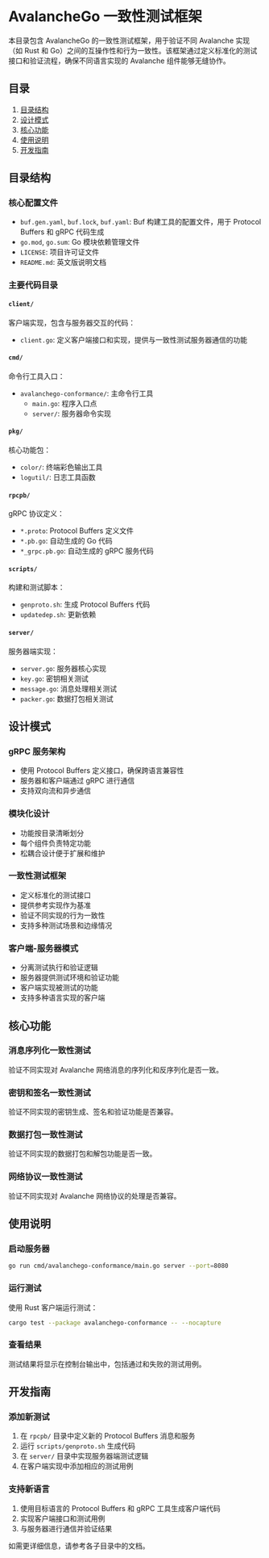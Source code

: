 # AvalancheGo 一致性测试框架

本目录包含 AvalancheGo 的一致性测试框架，用于验证不同 Avalanche 实现（如 Rust 和 Go）之间的互操作性和行为一致性。该框架通过定义标准化的测试接口和验证流程，确保不同语言实现的 Avalanche 组件能够无缝协作。

## 目录

1. [目录结构](#目录结构)
2. [设计模式](#设计模式)
3. [核心功能](#核心功能)
4. [使用说明](#使用说明)
5. [开发指南](#开发指南)

## 目录结构

### 核心配置文件
- `buf.gen.yaml`, `buf.lock`, `buf.yaml`: Buf 构建工具的配置文件，用于 Protocol Buffers 和 gRPC 代码生成
- `go.mod`, `go.sum`: Go 模块依赖管理文件
- `LICENSE`: 项目许可证文件
- `README.md`: 英文版说明文档

### 主要代码目录

#### `client/`
客户端实现，包含与服务器交互的代码：
- `client.go`: 定义客户端接口和实现，提供与一致性测试服务器通信的功能

#### `cmd/`
命令行工具入口：
- `avalanchego-conformance/`: 主命令行工具
  - `main.go`: 程序入口点
  - `server/`: 服务器命令实现

#### `pkg/`
核心功能包：
- `color/`: 终端彩色输出工具
- `logutil/`: 日志工具函数

#### `rpcpb/`
gRPC 协议定义：
- `*.proto`: Protocol Buffers 定义文件
- `*.pb.go`: 自动生成的 Go 代码
- `*_grpc.pb.go`: 自动生成的 gRPC 服务代码

#### `scripts/`
构建和测试脚本：
- `genproto.sh`: 生成 Protocol Buffers 代码
- `updatedep.sh`: 更新依赖

#### `server/`
服务器端实现：
- `server.go`: 服务器核心实现
- `key.go`: 密钥相关测试
- `message.go`: 消息处理相关测试
- `packer.go`: 数据打包相关测试

## 设计模式

### gRPC 服务架构
- 使用 Protocol Buffers 定义接口，确保跨语言兼容性
- 服务器和客户端通过 gRPC 进行通信
- 支持双向流和异步通信

### 模块化设计
- 功能按目录清晰划分
- 每个组件负责特定功能
- 松耦合设计便于扩展和维护

### 一致性测试框架
- 定义标准化的测试接口
- 提供参考实现作为基准
- 验证不同实现的行为一致性
- 支持多种测试场景和边缘情况

### 客户端-服务器模式
- 分离测试执行和验证逻辑
- 服务器提供测试环境和验证功能
- 客户端实现被测试的功能
- 支持多种语言实现的客户端

## 核心功能

### 消息序列化一致性测试
验证不同实现对 Avalanche 网络消息的序列化和反序列化是否一致。

### 密钥和签名一致性测试
验证不同实现的密钥生成、签名和验证功能是否兼容。

### 数据打包一致性测试
验证不同实现的数据打包和解包功能是否一致。

### 网络协议一致性测试
验证不同实现对 Avalanche 网络协议的处理是否兼容。

## 使用说明

### 启动服务器
```bash
go run cmd/avalanchego-conformance/main.go server --port=8080
```

### 运行测试
使用 Rust 客户端运行测试：
```bash
cargo test --package avalanchego-conformance -- --nocapture
```

### 查看结果
测试结果将显示在控制台输出中，包括通过和失败的测试用例。

## 开发指南

### 添加新测试
1. 在 `rpcpb/` 目录中定义新的 Protocol Buffers 消息和服务
2. 运行 `scripts/genproto.sh` 生成代码
3. 在 `server/` 目录中实现服务器端测试逻辑
4. 在客户端实现中添加相应的测试用例

### 支持新语言
1. 使用目标语言的 Protocol Buffers 和 gRPC 工具生成客户端代码
2. 实现客户端接口和测试用例
3. 与服务器进行通信并验证结果

如需更详细信息，请参考各子目录中的文档。
